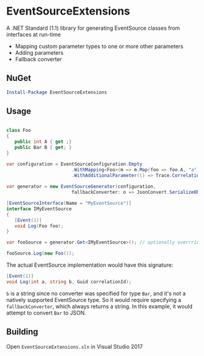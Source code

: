 # EventSourceExtensions

A .NET Standard (1.1) library for generating EventSource classes from interfaces at run-time


* Mapping custom parameter types to one or more other parameters
* Adding parameters
* Fallback converter

## NuGet

```powershell
Install-Package EventSourceExtensions
```

## Usage

```csharp

class Foo
{
   public int A { get ;}
   public Bar B { get; }
}

var configuration = EventSourceConfiguration.Empty
                        .WithMapping<Foo>(m => m.Map(foo => foo.A, "a").Map(foo => foo.B, "b"))
                        .WithAdditionalParameter(() => Trace.CorrelationManager.ActivityId, "correlationId"));
                        
var generator = new EventSourceGenerator(configuration,
                        fallbackConverter: o => JsonConvert.SerializeObject(o));

[EventSourceInterface(Name = "MyEventSource")]
interface IMyEventSource
{
   [Event(1)]
   void Log(Foo foo);
}

var fooSource = generator.Get<IMyEventSource>(); // optionally overrride global configuration here

fooSource.Log(new Foo());

```

The actual EventSource implementation would have this signature:

```csharp
[Event(1)]
void Log(int a, string b, Guid correlationId);
```

`b` is a string since no converter was specified for type `Bar`, and it's not a natively supported EventSource type.
So it would require specifying a `fallbackConverter`, which always returns a string.
In this example, it would attempt to convert `Bar` to JSON.


## Building

Open `EventSourceExtensions.sln` in Visual Studio 2017
